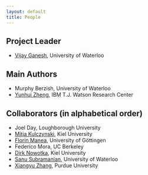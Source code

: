 ```yaml
---
layout: default
title: People
---
```


## Project Leader

* [Vijay Ganesh](https://ece.uwaterloo.ca/~vganesh/), University of Waterloo

## Main Authors

* Murphy Berzish, University of Waterloo
* [Yunhui Zheng](http://researcher.ibm.com/researcher/view.php?person=us-zhengyu), IBM T.J. Watson Research Center

## Collaborators (in alphabetical order)

* Joel Day, Loughborough University
* [Mitja Kulczynski](https://kulczyn.ski), Kiel University
* [Florin Manea](https://www.uni-goettingen.de/de/team/620412.html), University of Göttingen 
* Federico Mora, UC Berkeley
* [Dirk Nowotka](http://zs.uni-kiel.de/en), Kiel University
* [Sanu Subramanian](http://ca.linkedin.com/in/sanues/), University of Waterloo
* [Xiangyu Zhang](http://www.cs.purdue.edu/homes/xyzhang/), Purdue University
